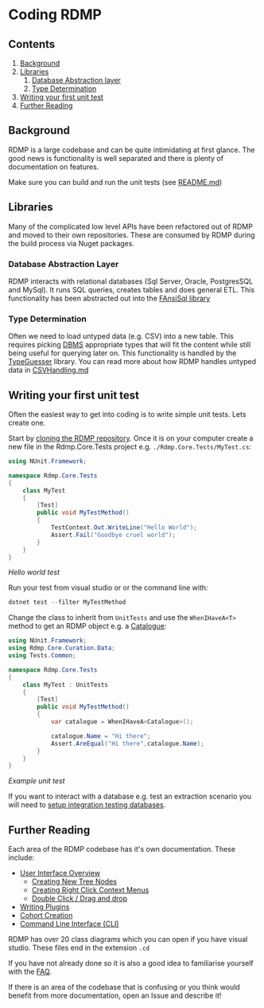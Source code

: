 # Coding RDMP



## Contents

1. [Background](#background)
2. [Libraries](#libraries)
   1. [Database Abstraction layer](#database-abstraction-layer)
   1. [Type Determination](#type-determination)
2. [Writing your first unit test](#writing-your-first-unit-test)
2. [Further Reading](#further-reading)

## Background
RDMP is a large codebase and can be quite intimidating at first glance.  The good news is functionality is well separated and there is plenty of documentation on features.

Make sure you can build and run the unit tests (see [README.md](./../../README.md#building))

## Libraries

Many of the complicated low level APIs have been refactored out of RDMP and moved to their own repositories.  These are consumed by RDMP during the build process via Nuget packages.

### Database Abstraction Layer

RDMP interacts with relational databases (Sql Server, Oracle, PostgresSQL and MySql).  It runs SQL queries, creates tables and does general ETL.  This functionality has been abstracted out into the [FAnsiSql library](https://github.com/HicServices/FAnsiSql)

### Type Determination

Often we need to load untyped data (e.g. CSV) into a new table.  This requires picking [DBMS] appropriate types that will fit the content while still being useful for querying later on.  This functionality is handled by the [TypeGuesser](https://github.com/HicServices/TypeGuesser) library.  You can read more about how RDMP handles untyped data in [CSVHandling.md](./CSVHandling.md)

## Writing your first unit test

Often the easiest way to get into coding is to write simple unit tests.  Lets create one.

Start by [cloning the RDMP repository](https://docs.github.com/en/free-pro-team@latest/github/creating-cloning-and-archiving-repositories/cloning-a-repository).  Once it is on your computer create a new file in the Rdmp.Core.Tests project e.g. `./Rdmp.Core.Tests/MyTest.cs`:

```csharp
using NUnit.Framework;

namespace Rdmp.Core.Tests
{
    class MyTest
    {
        [Test]
        public void MyTestMethod()
        {
            TestContext.Out.WriteLine("Hello World");
            Assert.Fail("Goodbye cruel world");
        }
    }
}

```
_Hello world test_

Run your test from visual studio or or the command line with:

```csharp
dotnet test --filter MyTestMethod
```

Change the class to inherit from `UnitTests` and use the `WhenIHaveA<T>` method to get an RDMP object e.g. a [Catalogue]:

```csharp
using NUnit.Framework;
using Rdmp.Core.Curation.Data;
using Tests.Common;

namespace Rdmp.Core.Tests
{
    class MyTest : UnitTests
    {
        [Test]
        public void MyTestMethod()
        {
            var catalogue = WhenIHaveA<Catalogue>();

            catalogue.Name = "Hi there";
            Assert.AreEqual("Hi there",catalogue.Name);
        }
    }
}
```
_Example unit test_

If you want to interact with a database e.g. test an extraction scenario you will need to [setup integration testing databases](./Tests.md).

## Further Reading

Each area of the RDMP codebase has it's own documentation.  These include:

- [User Interface Overview](./UserInterfaceOverview.md)
  - [Creating New Tree Nodes](./CreatingANewCollectionTreeNode.md)
  - [Creating Right Click Context Menus](./CreatingANewRightClickMenu.md)
  - [Double Click / Drag and drop](./DoubleClickAndDragDrop.md)
- [Writing Plugins](./PluginWriting.md)
- [Cohort Creation](./../../Rdmp.Core/CohortCreation/Readme.md)
- [Command Line Interface (CLI)](./../../Rdmp.Core/CommandLine/Runners/ExecuteCommandRunner.md)

RDMP has over 20 class diagrams which you can open if you have visual studio.  These files end in the extension `.cd`

If you have not already done so it is also a good idea to familiarise yourself with the [FAQ](./FAQ.md).

If there is an area of the codebase that is confusing or you think would benefit from more documentation, open an Issue and describe it!

[DBMS]: ./Glossary.md#DBMS
[Catalogue]: ./Glossary.md#Catalogue

